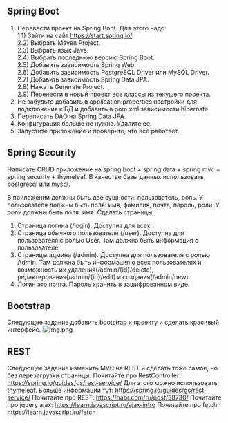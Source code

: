 ## Spring Boot
1) Перевести проект на Spring Boot. Для этого надо:
   <br> 1.1) Зайти на сайт https://start.spring.io/ 
   <br> 2.2) Выбрать Maven Project.
   <br> 2.3) Выбрать язык Java.
   <br> 2.4) Выбрать последнюю версию Spring Boot.
   <br> 2.5) Добавить зависимость Spring Web.
   <br> 2.6) Добавить зависимость PostgreSQL Driver или MySQL Driver.
   <br> 2.7) Добавить зависимость Spring Data JPA.
   <br> 2.8) Нажать Generate Project.
   <br> 2.9) Перенести в новый проект все классы из текущего проекта.
2) Не забудьте добавить в application.properties настройки для подключения к БД и добавить в pom.xml зависимости hibernate.
3) Переписать DAO на Spring Data JPA.
4) Конфигурация больше не нужна. Удалите ее.
5) Запустите приложение и проверьте, что все работает.

## Spring Security
Написать CRUD приложение на spring boot + spring data + spring mvc + spring security + thymeleaf.
В качестве базы данных использовать postgresql или mysql.

В приложении должны быть две сущности: пользователь, роль.
У пользователя должны быть поля: имя, фамилия, почта, пароль, роли.
У роли должны быть поля: имя.
Сделать страницы:
1. Страница логина (/login). Доступна для всех.
2. Страница обычного пользователя (/user). Доступна для пользователя с ролью User. Там должна быть информация о пользователе.
3. Страницы админа (/admin). Доступна для пользователя с ролью Admin. Там должна быть информация о всех пользователях и возможность их удаления(/admin/{id}/delete), редактирования(/admin/{id}/edit) и создания(/admin/new).
4. Логин это почта. Пароль хранить в зашифрованном виде.

## Bootstrap
Следующее задание добавить bootstrap к проекту и сделать красивый интерфейс.
![img.png](img.png)

## REST
Следующее задание изменить MVC на REST и сделать тоже самое, но без перезагрузки страницы.
Почитайте про RestController: https://spring.io/guides/gs/rest-service/
Для этого можно использовать thymeleaf.
Больше информации тут: https://spring.io/guides/gs/rest-service/
Почитайте про REST: https://habr.com/ru/post/38730/
Почитайте про jquery ajax: https://learn.javascript.ru/ajax-intro
Почитайте про fetch: https://learn.javascript.ru/fetch
